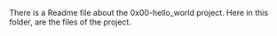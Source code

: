 There is a Readme file about the 0x00-hello_world project.
Here in this folder, are the files of the project.
